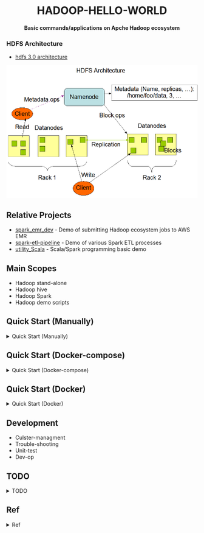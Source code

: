 <h1 align="center">HADOOP-HELLO-WORLD</h1>
<h4 align="center">Basic commands/applications on Apche Hadoop ecosystem </h4>

### HDFS Architecture

- [hdfs 3.0 architecture](https://hadoop.apache.org/docs/current/hadoop-project-dist/hadoop-hdfs/HdfsDesign.html#:~:text=HDFS%20has%20a%20master%2Fslave,access%20to%20files%20by%20clients.)
<p align="center"><img src ="https://github.com/yennanliu/HadoopHelloWorld/blob/master/doc/pic/hdfsarchitecture.png"></p>

## Relative Projects

* [spark_emr_dev](https://github.com/yennanliu/spark_emr_dev) - Demo of submitting Hadoop ecosystem jobs to AWS EMR
* [spark-etl-pipeline](https://github.com/yennanliu/spark-etl-pipeline) - Demo of various Spark ETL processes
* [utility_Scala](https://github.com/yennanliu/utility_Scala) - Scala/Spark programming basic demo 

## Main Scopes 
 
- Hadoop stand-alone 
- Hadoop hive
- Hadoop Spark  
- Hadoop demo scripts 

## Quick Start (Manually)

<details>
<summary>Quick Start (Manually)</summary>

```bash
# run mrjob demo 
$ python hadoophelloworld/my_word_count.py README.md 

# run RatingsBreakdown
$ python hadoophelloworld/RatingsBreakdown.py data/ml-100k/u.data

# run run spark-cassandra (dev)
# 2.11 : scala 2.11 | 2.0.0. : spark 2.0.0
# please change this param with your case accordingly 
$ spark-submit \
  --packages datastax:spark-cassendra-connector:2.0.0-M2-s_2.11 \
  hadoophelloworld/cassendraSpark.py 

# run spark-mongo (dev)
# 2.11 : scala 2.11 | 2.0.0. : spark 2.0.0
# please change this param with your case accordingly 
$ spark-submit \
  --packages org.mongodb.spark:mongo-spark-connector_2.11:2.0.0 \
  hadoophelloworld/MongoSpark.py 

```

```bash
# Hadoop on ec2
# 1) follow step by step 
# hadoop-ec2/install_hadoop.sh
# 2) run the demo map-reduce scipt
hadoop jar /home/ubuntu/hadoop-2.7.3/share/hadoop/mapreduce/hadoop-mapreduce-examples-2.7.3.jar pi 100 10000

# 3) check the UI
# namenode 
<ec2_pulic_ip>:8088
# datanode 
<ec2_pulic_ip>:8042/node

```
</details>

## Quick Start (Docker-compose)

<details>
<summary> Quick Start (Docker-compose)</summary>


```bash
docker-compose -f docker-compose-hadoop-namenode-datanode-spark.yml up --build

```
</details>


## Quick Start (Docker)

<details>
<summary>Quick Start (Docker)</summary>


```bash
# hadoop-stand-alone
$ docker pull yennanliu/hadoop-stand-alone:v1
# docker images
$ docker run -it <IMAGE_ID>

```

```bash
# hadoop-pig
$ bash hadoop-pig/quick_start.sh

```
</details>

## Development

- Culster-managment 
- Trouble-shooting
- Unit-test
- Dev-op

## TODO 

<details>
<summary>TODO</summary>

- Build hadoop from `AWS EC2` from scratch 
- Build hadoop from `local` from scratch 

</details>

## Ref 

<details>
<summary>Ref</summary>

- [Hadoop course material Udemy](https://sundog-education.com/hadoop-materials/) - Udemy Hadoop course resources
- [Mrjob](https://mrjob.readthedocs.io/en/latest/) - write MapReduce jobs via python and running on several platforms
- [Ambari](https://docs.cloudera.com/HDPDocuments/Ambari-2.7.5.0/bk_ambari-installation/content/ch_Deploy_and_Configure_a_HDP_Cluster.html) - Apache Ambari Installation : Installing, Configuring, and Deploying a Cluster

- Install Hadoop from scratch (AWS)
	- https://medium.com/nibbleai/install-a-hadoop-cluster-on-aws-ec2-8c40dac490e
	- https://dzone.com/articles/how-set-multi-node-hadoop
	- https://dzone.com/articles/how-set-multi-node-hadoop-0
	- https://www.edureka.co/blog/install-apache-hadoop-cluster/
	- https://blog.gaelfoppolo.com/lets-try-hadoop-on-aws-13a23e641490
	- https://blog.insightdatascience.com/spinning-up-a-free-hadoop-cluster-step-by-step-c406d56bae42

- Install Hadoop on mac
	- https://github.com/yennanliu/utility_shell/blob/master/hadoop/install_hadoop_mac.sh

</details>
